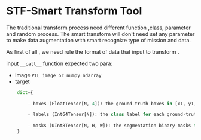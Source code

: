 <!--
 Copyright 2020 winshare
 
 Licensed under the Apache License, Version 2.0 (the "License");
 you may not use this file except in compliance with the License.
 You may obtain a copy of the License at
 
     http://www.apache.org/licenses/LICENSE-2.0
 
 Unless required by applicable law or agreed to in writing, software
 distributed under the License is distributed on an "AS IS" BASIS,
 WITHOUT WARRANTIES OR CONDITIONS OF ANY KIND, either express or implied.
 See the License for the specific language governing permissions and
 limitations under the License.
-->


# STF-Smart Transform Tool
The traditional transform process need different function ,class, parameter and random process. The smart transform will don't need set any parameter to make data augmentation with smart recognize type of mission and data.

As first of all , we need rule the format of data that input to transform . 

input `__call__` function expected two para:  
* image
`PIL image or numpy ndarray` 
* target
```python
    dict={
        
        - boxes (FloatTensor[N, 4]): the ground-truth boxes in [x1, y1, x2, y2] format, with values between 0 and H and 0 and W
        
        - labels (Int64Tensor[N]): the class label for each ground-truth box
        
        - masks (UInt8Tensor[N, H, W]): the segmentation binary masks for each instance
    }
```
